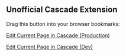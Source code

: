 ## Unofficial Cascade Extension


<p>Drag this button into your browser bookmarks:</p>

 [Edit Current Page in Cascade (Production)]("javascript:void%20function(e){var%20a=function(e){var%20a=e('meta[name=%22id%22]').attr(%22content%22);if(window.location.href.indexOf(%22dev%22)%3E-1)var%20n=%22https://cascade.chapman.edu/%22;else%20var%20n=%22https://cascade.chapman.edu/%22;console.log(t);var%20t=n+%22entity/open.act%3Fid=%22+a+%22%26type=page%22,o=window.open(t,%22_blank%22);o.focus()},n=e%26%26e.fn%26%26parseFloat(e.fn.jquery)%3E=1.7;if(n)a(e);else{var%20t=document.createElement(%22script%22);t.src=%22//ajax.googleapis.com/ajax/libs/jquery/1/jquery.js%22,t.onload=t.onreadystatechange=function(){var%20e=this.readyState;e%26%26%22loaded%22!==e%26%26%22complete%22!==e||a(jQuery.noConflict())}}document.getElementsByTagName(%22head%22)[0].appendChild(t)}(window.jQuery);")
 

  [Edit Current Page in Cascade (Dev)]("javascript:void%20function(e){var%20a=function(e){var%20a=e('meta[name=%22id%22]').attr(%22content%22);if(window.location.href.indexOf(%22dev%22)%3E-1)var%20n=%22https://dev-cascade.chapman.edu/%22;else%20var%20n=%22https://dev-cascade.chapman.edu/%22;console.log(t);var%20t=n+%22entity/open.act%3Fid=%22+a+%22%26type=page%22,o=window.open(t,%22_blank%22);o.focus()},n=e%26%26e.fn%26%26parseFloat(e.fn.jquery)%3E=1.7;if(n)a(e);else{var%20t=document.createElement(%22script%22);t.src=%22//ajax.googleapis.com/ajax/libs/jquery/1/jquery.js%22,t.onload=t.onreadystatechange=function(){var%20e=this.readyState;e%26%26%22loaded%22!==e%26%26%22complete%22!==e||a(jQuery.noConflict())}}document.getElementsByTagName(%22head%22)[0].appendChild(t)}(window.jQuery);")
 
 
 
 
